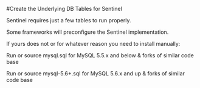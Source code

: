 #Create the Underlying DB Tables for Sentinel

Sentinel requires just a few tables to run properly.

Some frameworks will preconfigure the Sentinel implementation.

If yours does not or for whatever reason you need to install manually:

Run or source mysql.sql for MySQL 5.5.x and below & forks of similar code base

Run or source mysql-5.6+.sql for MySQL 5.6.x and up & forks of similar code base 
